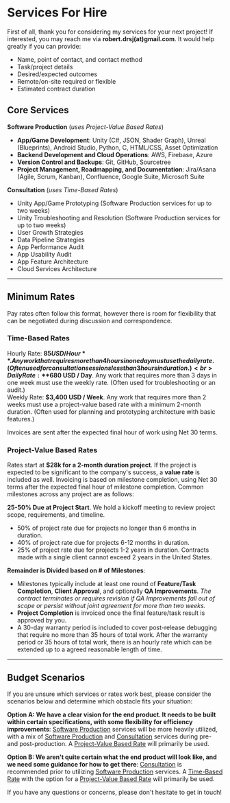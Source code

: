# Services For Hire
First of all, thank you for considering my services for your next project! If interested, you may reach me via **robert.drsj(at)gmail.com**. It would help greatly if you can provide:
- Name, point of contact, and contact method
- Task/project details
- Desired/expected outcomes
- Remote/on-site required or flexible
- Estimated contract duration<br>

## Core Services
**Software Production** (_uses Project-Value Based Rates_)
- **App/Game Development**: Unity (C#, JSON, Shader Graph), Unreal (Blueprints), Android Studio, Python, C, HTML/CSS, Asset Optimization
- **Backend Development and Cloud Operations**: AWS, Firebase, Azure
- **Version Control and Backups**: Git, GitHub, Sourcetree
- **Project Management, Roadmapping, and Documentation**: Jira/Asana (Agile, Scrum, Kanban), Confluence, Google Suite, Microsoft Suite

**Consultation** (_uses Time-Based Rates_)
- Unity App/Game Prototyping (Software Production services for up to two weeks)
- Unity Troubleshooting and Resolution (Software Production services for up to two weeks)
- User Growth Strategies
- Data Pipeline Strategies
- App Performance Audit
- App Usability Audit
- App Feature Architecture
- Cloud Services Architecture

---

## Minimum Rates
Pay rates often follow this format, however there is room for flexibility that can be negotiated during discussion and correspondence.

### Time-Based Rates
Hourly Rate: **$85 USD / Hour**. Any work that requires more than 4 hours in one day must use the daily rate. (Often used for consultation sessions less than 3 hours in duration.)<br>
Daily Rate: **$680 USD / Day**. Any work that requires more than 3 days in one week must use the weekly rate. (Often used for troubleshooting or an audit.)<br>
Weekly Rate: **$3,400 USD / Week**. Any work that requires more than 2 weeks must use a project-value based rate with a minimum 2-month duration. (Often used for planning and prototyping architecture with basic features.)<br>

Invoices are sent after the expected final hour of work using Net 30 terms.

### Project-Value Based Rates
Rates start at **$28k for a 2-month duration project**. If the project is expected to be significant to the company's success, a **value rate** is included as well. Invoicing is based on milestone completion, using Net 30 terms after the expected final hour of milestone completion. Common milestones across any project are as follows:<br>

**25-50% Due at Project Start**. We hold a kickoff meeting to review project scope, requirements, and timeline.
- 50% of project rate due for projects no longer than 6 months in duration.
- 40% of project rate due for projects 6-12 months in duration.
- 25% of project rate due for projects 1-2 years in duration. Contracts made with a single client cannot exceed 2 years in the United States.<br>

**Remainder is Divided based on # of Milestones**:
- Milestones typically include at least one round of **Feature/Task Completion**, **Client Approval**, and optionally **QA Improvements**. _The contract terminates or requires revision if QA Improvements fall out of scope or persist without joint agreement for more than two weeks._
- **Project Completion** is invoiced once the final feature/task result is approved by you.
- A 30-day warranty period is included to cover post-release debugging that require no more than 35 hours of total work. After the warranty period or 35 hours of total work, there is an hourly rate which can be extended up to a agreed reasonable length of time.<br>

---

## Budget Scenarios
If you are unsure which services or rates work best, please consider the scenarios below and determine which obstacle fits your situation:<br>

**Option A: We have a clear vision for the end product. It needs to be built within certain specifications, with some flexibility for efficiency improvements**: <u>Software Production</u> services will be more heavily utilized, with a mix of <u>Software Production</u> and <u>Consultation</u> services during pre- and post-production. A <u>Project-Value Based Rate</u> will primarily be used.<br>

**Option B: We aren't quite certain what the end product will look like, and we need some guidance for how to get there**: <u>Consultation</u> is recommended prior to utilizing <u>Software Production</u> services. A <u>Time-Based Rate</u> with the option for a <u>Project-Value Based Rate</u> will primarily be used.<br>

If you have any questions or concerns, please don't hesitate to get in touch!